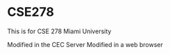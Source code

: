 # CSE278
This is for CSE 278 Miami University


Modified in the CEC Server
Modified in a web browser
